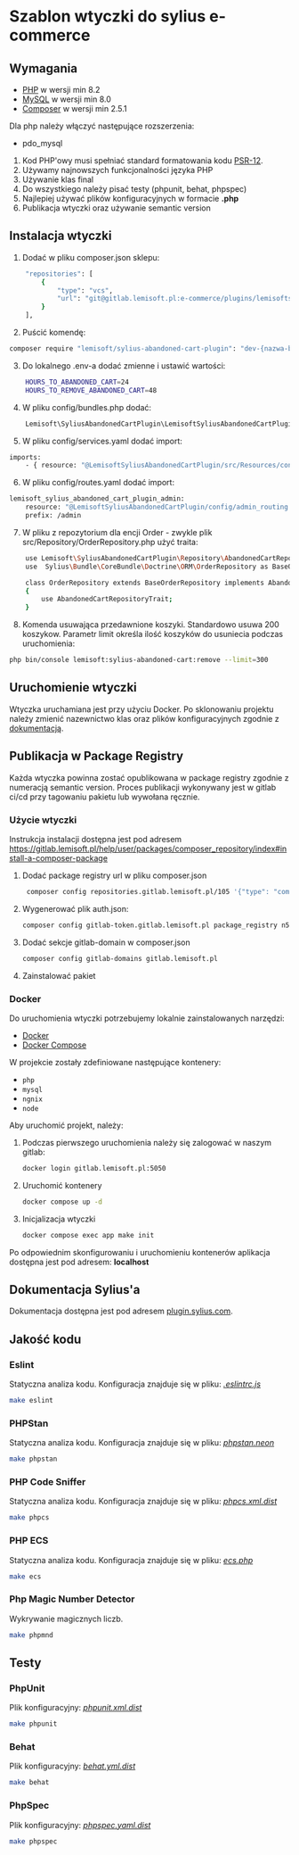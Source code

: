 # Szablon wtyczki do sylius e-commerce

## Wymagania

- [PHP](https://www.php.net) w wersji min 8.2
- [MySQL](https://www.mysql.com) w wersji min 8.0
- [Composer](https://getcomposer.org) w wersji min 2.5.1

Dla php należy włączyć następujące rozszerzenia:

- pdo_mysql

1. Kod PHP'owy musi spełniać standard formatowania kodu [PSR-12](https://www.php-fig.org/psr/psr-12/).
2. Używamy najnowszych funkcjonalności języka PHP
3. Używanie klas final
4. Do wszystkiego należy pisać testy (phpunit, behat, phpspec)
5. Najlepiej używać plików konfiguracyjnych w formacie **.php**
6. Publikacja wtyczki oraz używanie semantic version

## Instalacja wtyczki
1. Dodać w pliku composer.json sklepu:
```bash
    "repositories": [
        {
            "type": "vcs",
            "url": "git@gitlab.lemisoft.pl:e-commerce/plugins/lemisoftsyliusabandonedcartplugin.git"
        }
    ],
```
2. Puścić komendę:
```bash
composer require "lemisoft/sylius-abandoned-cart-plugin": "dev-{nazwa-brancha}"
```
3. Do lokalnego .env-a dodać zmienne i ustawić wartości:
```bash
    HOURS_TO_ABANDONED_CART=24
    HOURS_TO_REMOVE_ABANDONED_CART=48
```
4. W pliku config/bundles.php dodać:
```bash
    Lemisoft\SyliusAbandonedCartPlugin\LemisoftSyliusAbandonedCartPlugin::class => ['all' => true],
```
5. W pliku config/services.yaml dodać import:
```bash
imports:
    - { resource: "@LemisoftSyliusAbandonedCartPlugin/src/Resources/config/app/config.yaml" }
```
6. W pliku config/routes.yaml dodać import:
```bash
lemisoft_sylius_abandoned_cart_plugin_admin:
    resource: "@LemisoftSyliusAbandonedCartPlugin/config/admin_routing.yml"
    prefix: /admin
```
7. W pliku z repozytorium dla encji Order - zwykle plik src/Repository/OrderRepository.php użyć traita:
```bash
    use Lemisoft\SyliusAbandonedCartPlugin\Repository\AbandonedCartRepositoryTrait;
    use  Sylius\Bundle\CoreBundle\Doctrine\ORM\OrderRepository as BaseOrderRepository;

    class OrderRepository extends BaseOrderRepository implements AbandonedCartRepositoryInterface
    {
        use AbandonedCartRepositoryTrait;
    }
```
8. Komenda usuwająca przedawnione koszyki. Standardowo usuwa 200 koszykow. Parametr limit określa ilość koszyków do usuniecia podczas uruchomienia:
```bash
php bin/console lemisoft:sylius-abandoned-cart:remove --limit=300
```

## Uruchomienie wtyczki

Wtyczka uruchamiana jest przy użyciu Docker.
Po sklonowaniu projektu należy zmienić nazewnictwo klas oraz plików konfiguracyjnych zgodnie z [dokumentacją](https://docs.sylius.com/en/latest/book/plugins/guide/naming.html).

## Publikacja w Package Registry

Każda wtyczka powinna zostać opublikowana w package registry zgodnie z numeracją semantic version. Proces publikacji wykonywany jest w gitlab ci/cd przy tagowaniu pakietu lub wywołana ręcznie.

### Użycie wtyczki

Instrukcja instalacji dostępna jest pod adresem https://gitlab.lemisoft.pl/help/user/packages/composer_repository/index#install-a-composer-package

1. Dodać package registry url w pliku composer.json
   ```bash
    composer config repositories.gitlab.lemisoft.pl/105 '{"type": "composer", "url": "https://gitlab.lemisoft.pl/api/v4/group/105/-/packages/composer/packages.json"}
   ```
2. Wygenerować plik auth.json:
   ```bash
   composer config gitlab-token.gitlab.lemisoft.pl package_registry n52_REGt4a3cGfVZC_im
   ```

3. Dodać sekcje gitlab-domain w composer.json
   ```bash
   composer config gitlab-domains gitlab.lemisoft.pl
   ```
4. Zainstalować pakiet

### Docker

Do uruchomienia wtyczki potrzebujemy lokalnie zainstalowanych narzędzi:

* [Docker](https://www.docker.com/get-started)
* [Docker Compose](https://docs.docker.com/compose/install/)

W projekcie zostały zdefiniowane następujące kontenery:

* `php`
* `mysql`
* `ngnix`
* `node`

Aby uruchomić projekt, należy:

1. Podczas pierwszego uruchomienia należy się zalogować w naszym gitlab:

    ```bash
   docker login gitlab.lemisoft.pl:5050
    ```

2. Uruchomić kontenery
    ```bash
    docker compose up -d
    ```

3. Inicjalizacja wtyczki
    ```bash
   docker compose exec app make init
    ```

Po odpowiednim skonfigurowaniu i uruchomieniu kontenerów aplikacja dostępna jest pod adresem: **localhost**

## Dokumentacja Sylius'a

Dokumentacja dostępna jest pod adresem [plugin.sylius.com](https://docs.sylius.com/en/latest/book/plugins/guide/index.html).

## Jakość kodu

### Eslint

Statyczna analiza kodu. Konfiguracja znajduje się w pliku: *[.eslintrc.js](.eslintrc.js)*

```bash
make eslint
```

### PHPStan

Statyczna analiza kodu. Konfiguracja znajduje się w pliku: *[phpstan.neon](phpstan.neon)*

```bash
make phpstan
```

### PHP Code Sniffer

Statyczna analiza kodu. Konfiguracja znajduje się w pliku: *[phpcs.xml.dist](phpcs.xml.dist)*

```bash
make phpcs
```

### PHP ECS

Statyczna analiza kodu. Konfiguracja znajduje się w pliku: *[ecs.php](ecs.php)*

```bash
make ecs
```

### Php Magic Number Detector

Wykrywanie magicznych liczb.

```bash
make phpmnd
```

## Testy

### PhpUnit

Plik konfiguracyjny: *[phpunit.xml.dist](phpunit.xml.dist)*

```bash
make phpunit
```

### Behat

Plik konfiguracyjny: *[behat.yml.dist](behat.yml.dist)*

```bash
make behat
```

### PhpSpec

Plik konfiguracyjny: *[phpspec.yaml.dist](phpspec.yml.dist)*

```bash
make phpspec
```

